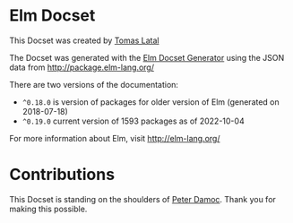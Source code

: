 Elm Docset
=======================

This Docset was created by [Tomas Latal](https://github.com/kraklin/)

The Docset was generated with the [Elm Docset Generator](https://github.com/kraklin/elm-docset) using the JSON data from http://package.elm-lang.org/

There are two versions of the documentation: 
  * `^0.18.0` is version of packages for older version of Elm (generated on 2018-07-18)
  * `^0.19.0` current version of 1593 packages as of 2022-10-04

For more information about Elm, visit http://elm-lang.org/

Contributions
=============

This Docset is standing on the shoulders of [Peter Damoc](https://github.com/pdamoc).
Thank you for making this possible.
